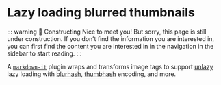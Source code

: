 # Lazy loading blurred thumbnails <Badge type="warning" text="Beta" />

::: warning 🚧 Constructing
Nice to meet you! But sorry, this page is still under construction. If you don’t find the information you are interested in, you can first find the content you are interested in in the navigation in the sidebar to start reading.
:::

A [`markdown-it`](https://github.com/markdown-it/markdown-it) plugin wraps and transforms image tags to support [unlazy](https://github.com/johannschopplich/unlazy) lazy loading with [blurhash](https://github.com/woltapp/blurhash), [thumbhash](https://github.com/evanw/thumbhash) encoding, and more.
